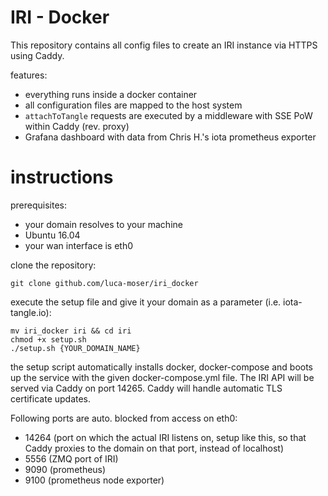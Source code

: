 # IRI - Docker

This repository contains all config files to create an IRI instance via HTTPS using Caddy.

features:
* everything runs inside a docker container
* all configuration files are mapped to the host system
* `attachToTangle` requests are executed by a middleware with SSE PoW within Caddy (rev. proxy)
* Grafana dashboard with data from Chris H.'s iota prometheus exporter 

# instructions

prerequisites:
* your domain resolves to your machine
* Ubuntu 16.04
* your wan interface is eth0

clone the repository:
```
git clone github.com/luca-moser/iri_docker
```

execute the setup file and give it your domain as a parameter (i.e. iota-tangle.io):
```
mv iri_docker iri && cd iri
chmod +x setup.sh
./setup.sh {YOUR_DOMAIN_NAME}
```

the setup script automatically installs docker, docker-compose and boots up the service with the given docker-compose.yml file. 
The IRI API will be served via Caddy on port 14265. Caddy will handle automatic TLS certificate updates.

Following ports are auto. blocked from access on eth0:
* 14264 (port on which the actual IRI listens on, setup like this, so that Caddy proxies to the domain on that port, instead of localhost)
* 5556 (ZMQ port of IRI)
* 9090 (prometheus)
* 9100 (prometheus node exporter)
